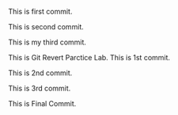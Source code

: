 This is first commit.

This is second commit.

This is my third commit.

This is Git Revert Parctice Lab. This is 1st commit.

This is 2nd commit.

This is 3rd commit.

This is Final Commit.
